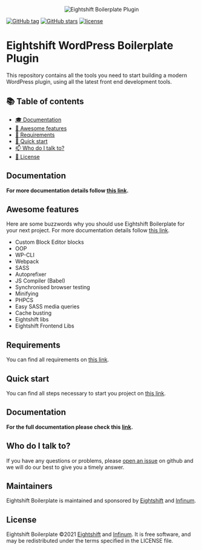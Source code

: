 <p align="center">
	<img alt="Eightshift Boilerplate Plugin" src="https://repository-images.githubusercontent.com/120769107/9646a28c-e364-4aa3-8ec9-9660fdeed4b7" />
</p>

[![GitHub tag](https://img.shields.io/github/tag/infinum/eightshift-boilerplate.svg?style=for-the-badge)](https://github.com/infinum/eightshift-boilerplate)
[![GitHub stars](https://img.shields.io/github/stars/infinum/eightshift-boilerplate.svg?style=for-the-badge&label=Stars)](https://github.com/infinum/eightshift-boilerplate/)
[![license](https://img.shields.io/github/license/infinum/eightshift-boilerplate.svg?style=for-the-badge)](https://github.com/infinum/eightshift-boilerplate)

# Eightshift WordPress Boilerplate Plugin

This repository contains all the tools you need to start building a modern WordPress plugin, using all the latest front end development tools.

## :books: Table of contents
- [:mortar_board: Documentation](#documentation)
- [:tada: Awesome features](#awesome-features)
- [:school_satchel: Requirements](#requirements)
- [:rocket: Quick start](#quick-start)
- [:mailbox: Who do I talk to?](#who-do-i-talk-to)
- [:scroll: License](#license)

## Documentation
**For more documentation details follow [this link](https://infinum.github.io/eightshift-docs).**

## Awesome features

Here are some buzzwords why you should use Eightshift Boilerplate for your next project. For more documentation details follow [this link](https://infinum.github.io/eightshift-docs).

- Custom Block Editor blocks
- OOP
- WP-CLI
- Webpack
- SASS
- Autoprefixer
- JS Compiler (Babel)
- Synchronised browser testing
- Minifying
- PHPCS
- Easy SASS media queries
- Cache busting
- Eightshift libs
- Eightshift Frontend Libs

## Requirements

You can find all requirements on [this link](https://infinum.github.io/eightshift-docs/docs/requirements).

## Quick start

You can find all steps necessary to start you project on [this link](https://infinum.github.io/eightshift-docs/docs/plugin).

## Documentation
**For the full documentation please check this [link](https://infinum.github.io/eightshift-docs).**

## Who do I talk to?

If you have any questions or problems, please [open an issue](https://github.com/infinum/eightshift-boilerplate-plugin/issues) on github and we will do our best to give you a timely answer.

## Maintainers
Eightshift Boilerplate is maintained and sponsored by
[Eightshift](https://eightshift.com) and [Infinum](https://infinum.com).

## License
Eightshift Boilerplate &copy;2021 [Eightshift](https://eightshift.com) and [Infinum](https://infinum.com). It is free software, and may be redistributed under the terms specified in the LICENSE file.
